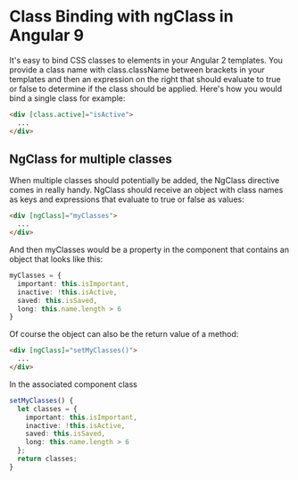 # Class Binding with ngClass in Angular 9

It's easy to bind CSS classes to elements in your Angular 2 templates. You provide a class name with class.className between brackets in your templates and then an expression on the right that should evaluate to true or false to determine if the class should be applied. Here's how you would bind a single class for example:

```html
<div [class.active]="isActive">
  ...
</div>
```

## NgClass for multiple classes

When multiple classes should potentially be added, the NgClass directive comes in really handy. NgClass should receive an object with class names as keys and expressions that evaluate to true or false as values:

```html
<div [ngClass]="myClasses">
  ...
</div>
```

And then myClasses would be a property in the component that contains an object that looks like this:

```ts
myClasses = {
  important: this.isImportant,
  inactive: !this.isActive,
  saved: this.isSaved,
  long: this.name.length > 6
}
```

Of course the object can also be the return value of a method:

```html
<div [ngClass]="setMyClasses()">
  ...
</div>
```

In the associated component class

```ts
setMyClasses() {
  let classes = {
    important: this.isImportant,
    inactive: !this.isActive,
    saved: this.isSaved,
    long: this.name.length > 6
  };
  return classes;
}
```